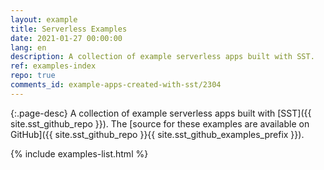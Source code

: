 ```yaml
---
layout: example
title: Serverless Examples
date: 2021-01-27 00:00:00
lang: en
description: A collection of example serverless apps built with SST.
ref: examples-index
repo: true
comments_id: example-apps-created-with-sst/2304
---
```


{:.page-desc}
A collection of example serverless apps built with [SST]({{ site.sst_github_repo }}). The [source for these examples are available on GitHub]({{ site.sst_github_repo }}{{ site.sst_github_examples_prefix }}).

{% include examples-list.html %}

